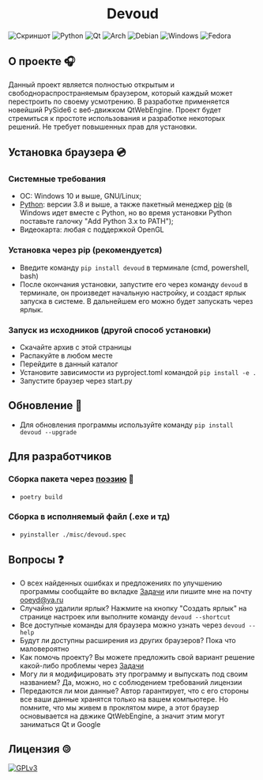 <h1 align="center">Devoud</h1>

![Скриншот](./screenshot.png)
![Python](https://img.shields.io/badge/python-3670A0?style=for-the-badge&logo=python&logoColor=ffdd54)
![Qt](https://img.shields.io/badge/Qt-%23217346.svg?style=for-the-badge&logo=Qt&logoColor=white)
![Arch](https://img.shields.io/badge/Arch%20Linux-1793D1?logo=arch-linux&logoColor=fff&style=for-the-badge)
![Debian](https://img.shields.io/badge/Debian-D70A53?style=for-the-badge&logo=debian&logoColor=white)
![Windows](https://img.shields.io/badge/Windows-0078D6?style=for-the-badge&logo=windows&logoColor=white)
![Fedora](https://img.shields.io/badge/Fedora-294172?style=for-the-badge&logo=fedora&logoColor=white)
## О проекте 🎧
Данный проект является полностью открытым и свободнораспространяемым браузером, который каждый может перестроить по своему усмотрению. В разработке применяется новейший PySide6 с веб-движком QtWebEngine. Проект будет стремиться к простоте использования и разработке некоторых решений. Не требует повышенных прав для установки.
## Установка браузера 💿
### Системные требования
* ОС: Windows 10 и выше, GNU/Linux;
* [Python](https://www.python.org/): версии 3.8 и выше, а также пакетный менеджер <u>pip</u> (в Windows идет вместе с Python, но во время установки Python поставьте галочку "Add Python 3.x to PATH");
* Видеокарта: любая с поддержкой OpenGL
### Установка через pip (рекомендуется)
* Введите команду ```pip install devoud``` в терминале (cmd, powershell, bash) 
* После окончания установки, запустите его через команду ```devoud``` в терминале, он произведет начальную настройку, и создаст ярлык запуска в системе. В дальнейшем его можно будет запускать через ярлык.
### Запуск из исходников (другой способ установки)
* Скачайте архив с этой страницы
* Распакуйте в любом месте
* Перейдите в данный каталог
* Установите зависимости из pyproject.toml командой ```pip install -e .```
* Запустите браузер через start.py
## Обновление 🔧
* Для обновления программы используйте команду ```pip install devoud --upgrade```
## Для разработчиков
### Сборка пакета через [поэзию](https://python-poetry.org/) 📜
* ```poetry build```
### Сборка в исполняемый файл (.exe и тд)
* ```pyinstaller ./misc/devoud.spec```
## Вопросы ❓
* О всех найденных ошибках и предложениях по улучшению программы сообщайте во вкладке [Задачи](https://codeberg.org/OneEyedDancer/Devoud/issues) или пишите мне на почту [ooeyd@ya.ru](ooeyd@ya.ru)
* Случайно удалили ярлык? Нажмите на кнопку "Создать ярлык" на странице настроек или выполните команду ```devoud --shortcut```
* Все доступные команды для браузера можно узнать через ```devoud --help```
* Будут ли доступны расширения из других браузеров? Пока что маловероятно
* Как помочь проекту? Вы можете предложить свой вариант решение какой-либо проблемы через [Задачи](https://codeberg.org/OneEyedDancer/Devoud/issues)
* Могу ли я модифицировать эту программу и выпускать под своим названием? Да, можно, но с соблюдением требований лицензии
* Передаются ли мои данные? Автор гарантирует, что с его стороны все ваши данные хранятся только на вашем компьютере. Но помните, что мы живем в проклятом мире, а этот браузер основывается на двжике QtWebEngine, а значит этим могут заниматься Qt и Google 
## Лицензия 🄯
[![GPLv3](https://www.gnu.org/graphics/gplv3-with-text-136x68.png)](https://www.gnu.org/licenses/gpl-3.0)
